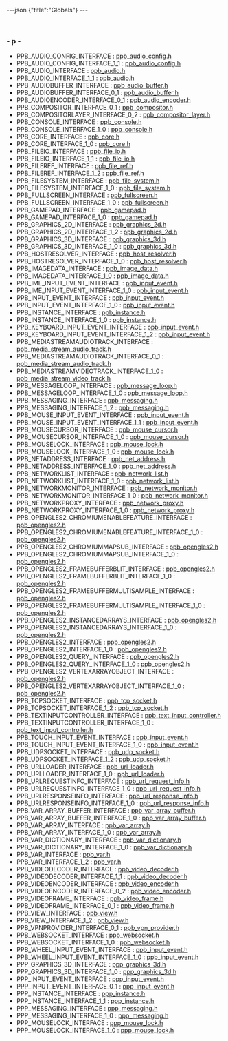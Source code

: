 ---json {"title":"Globals"} ---

 

### <span id="index_p" class="anchor" style="margin: 0;"></span>- p -

-   PPB\_AUDIO\_CONFIG\_INTERFACE : <a href="/docs/native-client/pepper_beta/c/ppb__audio__config_8h#a96fc67cc118c99f3c685f9fcc79d88ac" class="el">ppb_audio_config.h</a>
-   PPB\_AUDIO\_CONFIG\_INTERFACE\_1\_1 : <a href="/docs/native-client/pepper_beta/c/ppb__audio__config_8h#ae25decba5eb6b3f71b9e36bd8dcdcda7" class="el">ppb_audio_config.h</a>
-   PPB\_AUDIO\_INTERFACE : <a href="/docs/native-client/pepper_beta/c/ppb__audio_8h#a7d9614327b9f7d6e145eabd5bf2c4ad1" class="el">ppb_audio.h</a>
-   PPB\_AUDIO\_INTERFACE\_1\_1 : <a href="/docs/native-client/pepper_beta/c/ppb__audio_8h#a05e57cf808f3ccd4467019e20832f28d" class="el">ppb_audio.h</a>
-   PPB\_AUDIOBUFFER\_INTERFACE : <a href="/docs/native-client/pepper_beta/c/ppb__audio__buffer_8h#a97463b49d90a036ddcb00968c33a8dfa" class="el">ppb_audio_buffer.h</a>
-   PPB\_AUDIOBUFFER\_INTERFACE\_0\_1 : <a href="/docs/native-client/pepper_beta/c/ppb__audio__buffer_8h#a4fddf6d285021552ba11f4460ba47445" class="el">ppb_audio_buffer.h</a>
-   PPB\_AUDIOENCODER\_INTERFACE\_0\_1 : <a href="/docs/native-client/pepper_beta/c/ppb__audio__encoder_8h#a4c4871532f8ac42a5a98f9f0aaac27a6" class="el">ppb_audio_encoder.h</a>
-   PPB\_COMPOSITOR\_INTERFACE\_0\_1 : <a href="/docs/native-client/pepper_beta/c/ppb__compositor_8h#ac8b0ddbdff260dd5531525784556c045" class="el">ppb_compositor.h</a>
-   PPB\_COMPOSITORLAYER\_INTERFACE\_0\_2 : <a href="/docs/native-client/pepper_beta/c/ppb__compositor__layer_8h#a54cdf098c20dd2692837caac00698067" class="el">ppb_compositor_layer.h</a>
-   PPB\_CONSOLE\_INTERFACE : <a href="/docs/native-client/pepper_beta/c/ppb__console_8h#aeb04d0356a4ddc1488162c9512d318dd" class="el">ppb_console.h</a>
-   PPB\_CONSOLE\_INTERFACE\_1\_0 : <a href="/docs/native-client/pepper_beta/c/ppb__console_8h#af944896c561ac6200f2170a9060b4d3e" class="el">ppb_console.h</a>
-   PPB\_CORE\_INTERFACE : <a href="/docs/native-client/pepper_beta/c/ppb__core_8h#ab634737b105d529729cc926ee6dee212" class="el">ppb_core.h</a>
-   PPB\_CORE\_INTERFACE\_1\_0 : <a href="/docs/native-client/pepper_beta/c/ppb__core_8h#acdd54c61a74a494eedba88bff5fef3e5" class="el">ppb_core.h</a>
-   PPB\_FILEIO\_INTERFACE : <a href="/docs/native-client/pepper_beta/c/ppb__file__io_8h#af7e4bdd4e8dbe17acf89068130f60660" class="el">ppb_file_io.h</a>
-   PPB\_FILEIO\_INTERFACE\_1\_1 : <a href="/docs/native-client/pepper_beta/c/ppb__file__io_8h#aee417de3562daef62dbf68ddc16a8477" class="el">ppb_file_io.h</a>
-   PPB\_FILEREF\_INTERFACE : <a href="/docs/native-client/pepper_beta/c/ppb__file__ref_8h#a00615ce99f7d6774b0fc5c8f0326f0ba" class="el">ppb_file_ref.h</a>
-   PPB\_FILEREF\_INTERFACE\_1\_2 : <a href="/docs/native-client/pepper_beta/c/ppb__file__ref_8h#a4752245ebf41b0ebee2c50019ec2bbe4" class="el">ppb_file_ref.h</a>
-   PPB\_FILESYSTEM\_INTERFACE : <a href="/docs/native-client/pepper_beta/c/ppb__file__system_8h#a492a8ab8ba84394c44cca88c45852f2c" class="el">ppb_file_system.h</a>
-   PPB\_FILESYSTEM\_INTERFACE\_1\_0 : <a href="/docs/native-client/pepper_beta/c/ppb__file__system_8h#a856262c69fb3460f83a1b1fa3630c7c9" class="el">ppb_file_system.h</a>
-   PPB\_FULLSCREEN\_INTERFACE : <a href="/docs/native-client/pepper_beta/c/ppb__fullscreen_8h#ac9eade8043cf2d61bf195d9fa880fb34" class="el">ppb_fullscreen.h</a>
-   PPB\_FULLSCREEN\_INTERFACE\_1\_0 : <a href="/docs/native-client/pepper_beta/c/ppb__fullscreen_8h#a4c01a722d680c2ddb2acb8eb84567b96" class="el">ppb_fullscreen.h</a>
-   PPB\_GAMEPAD\_INTERFACE : <a href="/docs/native-client/pepper_beta/c/ppb__gamepad_8h#aca090c38021f6dcef779de7a255313f3" class="el">ppb_gamepad.h</a>
-   PPB\_GAMEPAD\_INTERFACE\_1\_0 : <a href="/docs/native-client/pepper_beta/c/ppb__gamepad_8h#ae18db8da1163096b8ea10071317305b2" class="el">ppb_gamepad.h</a>
-   PPB\_GRAPHICS\_2D\_INTERFACE : <a href="/docs/native-client/pepper_beta/c/ppb__graphics__2d_8h#ab4930fe7aea6b403503d5cc748824b0d" class="el">ppb_graphics_2d.h</a>
-   PPB\_GRAPHICS\_2D\_INTERFACE\_1\_2 : <a href="/docs/native-client/pepper_beta/c/ppb__graphics__2d_8h#a8991520a54fc032adae6e8de92d0e0c5" class="el">ppb_graphics_2d.h</a>
-   PPB\_GRAPHICS\_3D\_INTERFACE : <a href="/docs/native-client/pepper_beta/c/ppb__graphics__3d_8h#a3ba3c80f5959aca6bdef2584a2ceb55e" class="el">ppb_graphics_3d.h</a>
-   PPB\_GRAPHICS\_3D\_INTERFACE\_1\_0 : <a href="/docs/native-client/pepper_beta/c/ppb__graphics__3d_8h#a2619e373c7a32f9b0a763330c39ee282" class="el">ppb_graphics_3d.h</a>
-   PPB\_HOSTRESOLVER\_INTERFACE : <a href="/docs/native-client/pepper_beta/c/ppb__host__resolver_8h#a92db0e0376e1dd64b24f1e107b277d71" class="el">ppb_host_resolver.h</a>
-   PPB\_HOSTRESOLVER\_INTERFACE\_1\_0 : <a href="/docs/native-client/pepper_beta/c/ppb__host__resolver_8h#af02d4ce7194c9c440c0bd42e81ab7731" class="el">ppb_host_resolver.h</a>
-   PPB\_IMAGEDATA\_INTERFACE : <a href="/docs/native-client/pepper_beta/c/ppb__image__data_8h#a706a4eb837834aefe135ccbfb3ebe21d" class="el">ppb_image_data.h</a>
-   PPB\_IMAGEDATA\_INTERFACE\_1\_0 : <a href="/docs/native-client/pepper_beta/c/ppb__image__data_8h#ab08ef8c9002eec0102a71d9c766f0893" class="el">ppb_image_data.h</a>
-   PPB\_IME\_INPUT\_EVENT\_INTERFACE : <a href="/docs/native-client/pepper_beta/c/ppb__input__event_8h#ac7e4bf41f38afcb87e0a75c8f27ca33f" class="el">ppb_input_event.h</a>
-   PPB\_IME\_INPUT\_EVENT\_INTERFACE\_1\_0 : <a href="/docs/native-client/pepper_beta/c/ppb__input__event_8h#ad911c1aed763c2f362037995ffca801a" class="el">ppb_input_event.h</a>
-   PPB\_INPUT\_EVENT\_INTERFACE : <a href="/docs/native-client/pepper_beta/c/ppb__input__event_8h#a40fd5bca277483a37c2713b8961b5117" class="el">ppb_input_event.h</a>
-   PPB\_INPUT\_EVENT\_INTERFACE\_1\_0 : <a href="/docs/native-client/pepper_beta/c/ppb__input__event_8h#af4e5b597aea9864e7d9aa81c71e781d2" class="el">ppb_input_event.h</a>
-   PPB\_INSTANCE\_INTERFACE : <a href="/docs/native-client/pepper_beta/c/ppb__instance_8h#ab707353c04e78fe57eba3783692a0eed" class="el">ppb_instance.h</a>
-   PPB\_INSTANCE\_INTERFACE\_1\_0 : <a href="/docs/native-client/pepper_beta/c/ppb__instance_8h#ad3b639018921516cd4d2d3adcffdbc8f" class="el">ppb_instance.h</a>
-   PPB\_KEYBOARD\_INPUT\_EVENT\_INTERFACE : <a href="/docs/native-client/pepper_beta/c/ppb__input__event_8h#a969f9e171a3202249e8dfabaef33c288" class="el">ppb_input_event.h</a>
-   PPB\_KEYBOARD\_INPUT\_EVENT\_INTERFACE\_1\_2 : <a href="/docs/native-client/pepper_beta/c/ppb__input__event_8h#a48b7f516c37c910e75178f1b6bd65f48" class="el">ppb_input_event.h</a>
-   PPB\_MEDIASTREAMAUDIOTRACK\_INTERFACE : <a href="/docs/native-client/pepper_beta/c/ppb__media__stream__audio__track_8h#ac5ee5a08983cb99fffd2565e0f6a44f9" class="el">ppb_media_stream_audio_track.h</a>
-   PPB\_MEDIASTREAMAUDIOTRACK\_INTERFACE\_0\_1 : <a href="/docs/native-client/pepper_beta/c/ppb__media__stream__audio__track_8h#a1f573797be0968778c819a0d800f5293" class="el">ppb_media_stream_audio_track.h</a>
-   PPB\_MEDIASTREAMVIDEOTRACK\_INTERFACE\_1\_0 : <a href="/docs/native-client/pepper_beta/c/ppb__media__stream__video__track_8h#a02d9ef4668c13afd6b26c83736feca64" class="el">ppb_media_stream_video_track.h</a>
-   PPB\_MESSAGELOOP\_INTERFACE : <a href="/docs/native-client/pepper_beta/c/ppb__message__loop_8h#ae810c1f641977db5a6497704d7b0f4b0" class="el">ppb_message_loop.h</a>
-   PPB\_MESSAGELOOP\_INTERFACE\_1\_0 : <a href="/docs/native-client/pepper_beta/c/ppb__message__loop_8h#a9b1fcf10002ff75d323617f920de4468" class="el">ppb_message_loop.h</a>
-   PPB\_MESSAGING\_INTERFACE : <a href="/docs/native-client/pepper_beta/c/ppb__messaging_8h#a558ca32dad39a710cd217aaa09921d92" class="el">ppb_messaging.h</a>
-   PPB\_MESSAGING\_INTERFACE\_1\_2 : <a href="/docs/native-client/pepper_beta/c/ppb__messaging_8h#a233f5c34216429569a62f30b7210e816" class="el">ppb_messaging.h</a>
-   PPB\_MOUSE\_INPUT\_EVENT\_INTERFACE : <a href="/docs/native-client/pepper_beta/c/ppb__input__event_8h#a761fcf6df555946b6c2e1a0b6cd01c5e" class="el">ppb_input_event.h</a>
-   PPB\_MOUSE\_INPUT\_EVENT\_INTERFACE\_1\_1 : <a href="/docs/native-client/pepper_beta/c/ppb__input__event_8h#a9887382b4700999b639a2f2de497e104" class="el">ppb_input_event.h</a>
-   PPB\_MOUSECURSOR\_INTERFACE : <a href="/docs/native-client/pepper_beta/c/ppb__mouse__cursor_8h#a9f058eab16725eb940b802f90acb11a9" class="el">ppb_mouse_cursor.h</a>
-   PPB\_MOUSECURSOR\_INTERFACE\_1\_0 : <a href="/docs/native-client/pepper_beta/c/ppb__mouse__cursor_8h#a5108cd274942fbb6aa1726d32b7b82eb" class="el">ppb_mouse_cursor.h</a>
-   PPB\_MOUSELOCK\_INTERFACE : <a href="/docs/native-client/pepper_beta/c/ppb__mouse__lock_8h#a61bbe5bd4a3ec739ecd5daf65192db7d" class="el">ppb_mouse_lock.h</a>
-   PPB\_MOUSELOCK\_INTERFACE\_1\_0 : <a href="/docs/native-client/pepper_beta/c/ppb__mouse__lock_8h#a87c8b1ae0950bb6de205bbec68545edd" class="el">ppb_mouse_lock.h</a>
-   PPB\_NETADDRESS\_INTERFACE : <a href="/docs/native-client/pepper_beta/c/ppb__net__address_8h#a4797048cd8b1d0ab96d600d0f2003f88" class="el">ppb_net_address.h</a>
-   PPB\_NETADDRESS\_INTERFACE\_1\_0 : <a href="/docs/native-client/pepper_beta/c/ppb__net__address_8h#aa487d14ecdf0f4ce95f95f429599b940" class="el">ppb_net_address.h</a>
-   PPB\_NETWORKLIST\_INTERFACE : <a href="/docs/native-client/pepper_beta/c/ppb__network__list_8h#a9d022e173e890387820ddb636a8eedfe" class="el">ppb_network_list.h</a>
-   PPB\_NETWORKLIST\_INTERFACE\_1\_0 : <a href="/docs/native-client/pepper_beta/c/ppb__network__list_8h#ac0b7e69aedfaf3e0dd033d17634b0747" class="el">ppb_network_list.h</a>
-   PPB\_NETWORKMONITOR\_INTERFACE : <a href="/docs/native-client/pepper_beta/c/ppb__network__monitor_8h#a1a8be64663de54d6d189673531f93008" class="el">ppb_network_monitor.h</a>
-   PPB\_NETWORKMONITOR\_INTERFACE\_1\_0 : <a href="/docs/native-client/pepper_beta/c/ppb__network__monitor_8h#aa1c835159cc390a53f853281e62a969f" class="el">ppb_network_monitor.h</a>
-   PPB\_NETWORKPROXY\_INTERFACE : <a href="/docs/native-client/pepper_beta/c/ppb__network__proxy_8h#aa951f1e83ded5d77558f770127d5765b" class="el">ppb_network_proxy.h</a>
-   PPB\_NETWORKPROXY\_INTERFACE\_1\_0 : <a href="/docs/native-client/pepper_beta/c/ppb__network__proxy_8h#a51bdbe7e4706cc8c5e455ceb47a34472" class="el">ppb_network_proxy.h</a>
-   PPB\_OPENGLES2\_CHROMIUMENABLEFEATURE\_INTERFACE : <a href="/docs/native-client/pepper_beta/c/ppb__opengles2_8h#af73caac234005d5680c4212ee0414acf" class="el">ppb_opengles2.h</a>
-   PPB\_OPENGLES2\_CHROMIUMENABLEFEATURE\_INTERFACE\_1\_0 : <a href="/docs/native-client/pepper_beta/c/ppb__opengles2_8h#ad776fe5d283c4097adc3054cf950f294" class="el">ppb_opengles2.h</a>
-   PPB\_OPENGLES2\_CHROMIUMMAPSUB\_INTERFACE : <a href="/docs/native-client/pepper_beta/c/ppb__opengles2_8h#a0d5f52bc61032e26152508badb6293c6" class="el">ppb_opengles2.h</a>
-   PPB\_OPENGLES2\_CHROMIUMMAPSUB\_INTERFACE\_1\_0 : <a href="/docs/native-client/pepper_beta/c/ppb__opengles2_8h#a76831e822b9bd007659a516630b1b81b" class="el">ppb_opengles2.h</a>
-   PPB\_OPENGLES2\_FRAMEBUFFERBLIT\_INTERFACE : <a href="/docs/native-client/pepper_beta/c/ppb__opengles2_8h#a2f416acbeae9d68c9c2207683b556da1" class="el">ppb_opengles2.h</a>
-   PPB\_OPENGLES2\_FRAMEBUFFERBLIT\_INTERFACE\_1\_0 : <a href="/docs/native-client/pepper_beta/c/ppb__opengles2_8h#ad035ea2ecebeb7dcdb46e69404149b0a" class="el">ppb_opengles2.h</a>
-   PPB\_OPENGLES2\_FRAMEBUFFERMULTISAMPLE\_INTERFACE : <a href="/docs/native-client/pepper_beta/c/ppb__opengles2_8h#a8842ed3cc24ad8e5c3e1c63a30479e81" class="el">ppb_opengles2.h</a>
-   PPB\_OPENGLES2\_FRAMEBUFFERMULTISAMPLE\_INTERFACE\_1\_0 : <a href="/docs/native-client/pepper_beta/c/ppb__opengles2_8h#a7eaf092d0b7bf7f3da2b3b5bbb44175c" class="el">ppb_opengles2.h</a>
-   PPB\_OPENGLES2\_INSTANCEDARRAYS\_INTERFACE : <a href="/docs/native-client/pepper_beta/c/ppb__opengles2_8h#ade96920455b0451b4a84dedde8706f0c" class="el">ppb_opengles2.h</a>
-   PPB\_OPENGLES2\_INSTANCEDARRAYS\_INTERFACE\_1\_0 : <a href="/docs/native-client/pepper_beta/c/ppb__opengles2_8h#a63baff589b60f79fac2b62ffe476fe52" class="el">ppb_opengles2.h</a>
-   PPB\_OPENGLES2\_INTERFACE : <a href="/docs/native-client/pepper_beta/c/ppb__opengles2_8h#ab9f1a398bb5caf6e6ac2044c181e4cb4" class="el">ppb_opengles2.h</a>
-   PPB\_OPENGLES2\_INTERFACE\_1\_0 : <a href="/docs/native-client/pepper_beta/c/ppb__opengles2_8h#ad557f98c8d78c0704377488bb9878b6a" class="el">ppb_opengles2.h</a>
-   PPB\_OPENGLES2\_QUERY\_INTERFACE : <a href="/docs/native-client/pepper_beta/c/ppb__opengles2_8h#a5966bff19c1b85d79bfaa773ff919798" class="el">ppb_opengles2.h</a>
-   PPB\_OPENGLES2\_QUERY\_INTERFACE\_1\_0 : <a href="/docs/native-client/pepper_beta/c/ppb__opengles2_8h#af9179ad2e31022ca51f19b7f3fd17f39" class="el">ppb_opengles2.h</a>
-   PPB\_OPENGLES2\_VERTEXARRAYOBJECT\_INTERFACE : <a href="/docs/native-client/pepper_beta/c/ppb__opengles2_8h#a2df0836cfb081e5cca1b639f7983b9a6" class="el">ppb_opengles2.h</a>
-   PPB\_OPENGLES2\_VERTEXARRAYOBJECT\_INTERFACE\_1\_0 : <a href="/docs/native-client/pepper_beta/c/ppb__opengles2_8h#abbc21d78bab2083560b49175e50394de" class="el">ppb_opengles2.h</a>
-   PPB\_TCPSOCKET\_INTERFACE : <a href="/docs/native-client/pepper_beta/c/ppb__tcp__socket_8h#a29ecaef1552f19b223e6c93475d8788c" class="el">ppb_tcp_socket.h</a>
-   PPB\_TCPSOCKET\_INTERFACE\_1\_2 : <a href="/docs/native-client/pepper_beta/c/ppb__tcp__socket_8h#a2f1cedfee70f4bfe4c35849be53fd73f" class="el">ppb_tcp_socket.h</a>
-   PPB\_TEXTINPUTCONTROLLER\_INTERFACE : <a href="/docs/native-client/pepper_beta/c/ppb__text__input__controller_8h#a9a28f7fd2db84c2cd550ed272070c0ee" class="el">ppb_text_input_controller.h</a>
-   PPB\_TEXTINPUTCONTROLLER\_INTERFACE\_1\_0 : <a href="/docs/native-client/pepper_beta/c/ppb__text__input__controller_8h#a6ca7f2ae09c011c13d12c79ba155e12a" class="el">ppb_text_input_controller.h</a>
-   PPB\_TOUCH\_INPUT\_EVENT\_INTERFACE : <a href="/docs/native-client/pepper_beta/c/ppb__input__event_8h#a9ef6ad6634a1d1912b83006862a0e57b" class="el">ppb_input_event.h</a>
-   PPB\_TOUCH\_INPUT\_EVENT\_INTERFACE\_1\_0 : <a href="/docs/native-client/pepper_beta/c/ppb__input__event_8h#a36b8536215a705ecc3fd4cd366b0f975" class="el">ppb_input_event.h</a>
-   PPB\_UDPSOCKET\_INTERFACE : <a href="/docs/native-client/pepper_beta/c/ppb__udp__socket_8h#a673aeb3fceb5ed977b7b8683f674cbfd" class="el">ppb_udp_socket.h</a>
-   PPB\_UDPSOCKET\_INTERFACE\_1\_2 : <a href="/docs/native-client/pepper_beta/c/ppb__udp__socket_8h#ad6bc6ae5b1d72251b6b81fdd7d8009f7" class="el">ppb_udp_socket.h</a>
-   PPB\_URLLOADER\_INTERFACE : <a href="/docs/native-client/pepper_beta/c/ppb__url__loader_8h#ae1fa8c5cdfccb7ea67e184b1e5e1009e" class="el">ppb_url_loader.h</a>
-   PPB\_URLLOADER\_INTERFACE\_1\_0 : <a href="/docs/native-client/pepper_beta/c/ppb__url__loader_8h#adebf43440c53ea088f68ae376a7c7bbb" class="el">ppb_url_loader.h</a>
-   PPB\_URLREQUESTINFO\_INTERFACE : <a href="/docs/native-client/pepper_beta/c/ppb__url__request__info_8h#a61dc8b05683833153b9368eabebc5441" class="el">ppb_url_request_info.h</a>
-   PPB\_URLREQUESTINFO\_INTERFACE\_1\_0 : <a href="/docs/native-client/pepper_beta/c/ppb__url__request__info_8h#a1624264dba578e2c15b257f7680a43de" class="el">ppb_url_request_info.h</a>
-   PPB\_URLRESPONSEINFO\_INTERFACE : <a href="/docs/native-client/pepper_beta/c/ppb__url__response__info_8h#a788cf0f4f93d8cbfbc834b5921188f35" class="el">ppb_url_response_info.h</a>
-   PPB\_URLRESPONSEINFO\_INTERFACE\_1\_0 : <a href="/docs/native-client/pepper_beta/c/ppb__url__response__info_8h#a3703eb2a16b1386517bcd3d7074e94ff" class="el">ppb_url_response_info.h</a>
-   PPB\_VAR\_ARRAY\_BUFFER\_INTERFACE : <a href="/docs/native-client/pepper_beta/c/ppb__var__array__buffer_8h#a2b7e1cca43218ed9eb3c92b24089ecac" class="el">ppb_var_array_buffer.h</a>
-   PPB\_VAR\_ARRAY\_BUFFER\_INTERFACE\_1\_0 : <a href="/docs/native-client/pepper_beta/c/ppb__var__array__buffer_8h#aacd03d05467e3a617c0a1c068fa422c7" class="el">ppb_var_array_buffer.h</a>
-   PPB\_VAR\_ARRAY\_INTERFACE : <a href="/docs/native-client/pepper_beta/c/ppb__var__array_8h#a45d67f25be216695420b237b1deeca3f" class="el">ppb_var_array.h</a>
-   PPB\_VAR\_ARRAY\_INTERFACE\_1\_0 : <a href="/docs/native-client/pepper_beta/c/ppb__var__array_8h#a244ad07738d77a4d11d8009a7d69a5aa" class="el">ppb_var_array.h</a>
-   PPB\_VAR\_DICTIONARY\_INTERFACE : <a href="/docs/native-client/pepper_beta/c/ppb__var__dictionary_8h#ac9d41ef2449d860ee3b429c148bd6be9" class="el">ppb_var_dictionary.h</a>
-   PPB\_VAR\_DICTIONARY\_INTERFACE\_1\_0 : <a href="/docs/native-client/pepper_beta/c/ppb__var__dictionary_8h#a33d58f4be531cacb629c9eb33ab8cdc2" class="el">ppb_var_dictionary.h</a>
-   PPB\_VAR\_INTERFACE : <a href="/docs/native-client/pepper_beta/c/ppb__var_8h#a0d345a2704bcdbc588c4227b46747041" class="el">ppb_var.h</a>
-   PPB\_VAR\_INTERFACE\_1\_2 : <a href="/docs/native-client/pepper_beta/c/ppb__var_8h#aa29bf4400324815450e366663ea1c3a0" class="el">ppb_var.h</a>
-   PPB\_VIDEODECODER\_INTERFACE : <a href="/docs/native-client/pepper_beta/c/ppb__video__decoder_8h#ae369609aebfa745c1836ef92e9b76aa2" class="el">ppb_video_decoder.h</a>
-   PPB\_VIDEODECODER\_INTERFACE\_1\_1 : <a href="/docs/native-client/pepper_beta/c/ppb__video__decoder_8h#ac9994bddaa7ccc8f52799a00031d5441" class="el">ppb_video_decoder.h</a>
-   PPB\_VIDEOENCODER\_INTERFACE : <a href="/docs/native-client/pepper_beta/c/ppb__video__encoder_8h#abdb2ab6ab0553f6b0086aee71996ea3d" class="el">ppb_video_encoder.h</a>
-   PPB\_VIDEOENCODER\_INTERFACE\_0\_2 : <a href="/docs/native-client/pepper_beta/c/ppb__video__encoder_8h#af8c3e2794a4f7f9cbd6c253cbacfe177" class="el">ppb_video_encoder.h</a>
-   PPB\_VIDEOFRAME\_INTERFACE : <a href="/docs/native-client/pepper_beta/c/ppb__video__frame_8h#ac161d8c49f583eda31622d9fc010cd0d" class="el">ppb_video_frame.h</a>
-   PPB\_VIDEOFRAME\_INTERFACE\_0\_1 : <a href="/docs/native-client/pepper_beta/c/ppb__video__frame_8h#a4176d3adc972a5e92e02b9fb85dc78fd" class="el">ppb_video_frame.h</a>
-   PPB\_VIEW\_INTERFACE : <a href="/docs/native-client/pepper_beta/c/ppb__view_8h#a3597f47b815dffc7e9cf250a107e7d3e" class="el">ppb_view.h</a>
-   PPB\_VIEW\_INTERFACE\_1\_2 : <a href="/docs/native-client/pepper_beta/c/ppb__view_8h#a5cdcf0cc190c3ad8c47904939c519a85" class="el">ppb_view.h</a>
-   PPB\_VPNPROVIDER\_INTERFACE\_0\_1 : <a href="/docs/native-client/pepper_beta/c/ppb__vpn__provider_8h#adc236058517f438cdd43d61c8948de69" class="el">ppb_vpn_provider.h</a>
-   PPB\_WEBSOCKET\_INTERFACE : <a href="/docs/native-client/pepper_beta/c/ppb__websocket_8h#a6d56a012c9350b4cc4e55b668d3fbe75" class="el">ppb_websocket.h</a>
-   PPB\_WEBSOCKET\_INTERFACE\_1\_0 : <a href="/docs/native-client/pepper_beta/c/ppb__websocket_8h#ad613dc4aff545f9e9885c415f1673107" class="el">ppb_websocket.h</a>
-   PPB\_WHEEL\_INPUT\_EVENT\_INTERFACE : <a href="/docs/native-client/pepper_beta/c/ppb__input__event_8h#a2e592782e919e590dd393d421af8850f" class="el">ppb_input_event.h</a>
-   PPB\_WHEEL\_INPUT\_EVENT\_INTERFACE\_1\_0 : <a href="/docs/native-client/pepper_beta/c/ppb__input__event_8h#a0a7bcd124b8e7677b629b236eabfb563" class="el">ppb_input_event.h</a>
-   PPP\_GRAPHICS\_3D\_INTERFACE : <a href="/docs/native-client/pepper_beta/c/ppp__graphics__3d_8h#a127a18c58f8a81afc706963ce70ba1a0" class="el">ppp_graphics_3d.h</a>
-   PPP\_GRAPHICS\_3D\_INTERFACE\_1\_0 : <a href="/docs/native-client/pepper_beta/c/ppp__graphics__3d_8h#a24bc6750e56195c99461408d10a3e184" class="el">ppp_graphics_3d.h</a>
-   PPP\_INPUT\_EVENT\_INTERFACE : <a href="/docs/native-client/pepper_beta/c/ppp__input__event_8h#a6e94d8b829723cdeff16b7433c87bbea" class="el">ppp_input_event.h</a>
-   PPP\_INPUT\_EVENT\_INTERFACE\_0\_1 : <a href="/docs/native-client/pepper_beta/c/ppp__input__event_8h#afcc2e3ed6316bc950b7668d24f1c0476" class="el">ppp_input_event.h</a>
-   PPP\_INSTANCE\_INTERFACE : <a href="/docs/native-client/pepper_beta/c/ppp__instance_8h#ae1a0f9616b76b6b42649565ed1081fc1" class="el">ppp_instance.h</a>
-   PPP\_INSTANCE\_INTERFACE\_1\_1 : <a href="/docs/native-client/pepper_beta/c/ppp__instance_8h#a0e284783d75d3b9a3c84a0feb39d7024" class="el">ppp_instance.h</a>
-   PPP\_MESSAGING\_INTERFACE : <a href="/docs/native-client/pepper_beta/c/ppp__messaging_8h#a7ea9cbd07fe30bc0d6e3a71a02d7adbb" class="el">ppp_messaging.h</a>
-   PPP\_MESSAGING\_INTERFACE\_1\_0 : <a href="/docs/native-client/pepper_beta/c/ppp__messaging_8h#a2b15920cef3b0b108e4e08ae39ba0b2b" class="el">ppp_messaging.h</a>
-   PPP\_MOUSELOCK\_INTERFACE : <a href="/docs/native-client/pepper_beta/c/ppp__mouse__lock_8h#a2ce52a0566f0ee91721052673ca521ec" class="el">ppp_mouse_lock.h</a>
-   PPP\_MOUSELOCK\_INTERFACE\_1\_0 : <a href="/docs/native-client/pepper_beta/c/ppp__mouse__lock_8h#a71f74bf4d04a8ac6901b473452f4d7e6" class="el">ppp_mouse_lock.h</a>
